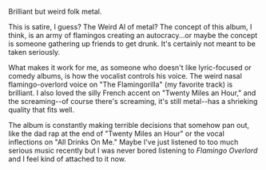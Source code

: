 Brilliant but weird folk metal.

This is satire, I guess? The Weird Al of metal? The concept of this album, I think, is an
army of flamingos creating an autocracy...or maybe the concept is someone gathering
up friends to get drunk. It's certainly not meant to be taken seriously.

What makes it work for me, as someone who doesn't like lyric-focused or comedy albums,
is how the vocalist controls his voice. The weird nasal flamingo-overlord voice
on "The Flamingorilla" (my favorite track) is brilliant. I also loved the silly French
accent on "Twenty Miles an Hour," and the screaming--of course there's screaming, it's
still metal--has a shrieking quality that fits well.

The album is constantly making terrible decisions that somehow pan out, like the dad rap
at the end of "Twenty Miles an Hour" or the vocal inflections on "All Drinks On Me." Maybe
I've just listened to too much serious music recently but I was never bored listening
to *Flamingo Overlord* and I feel kind of attached to it now.
